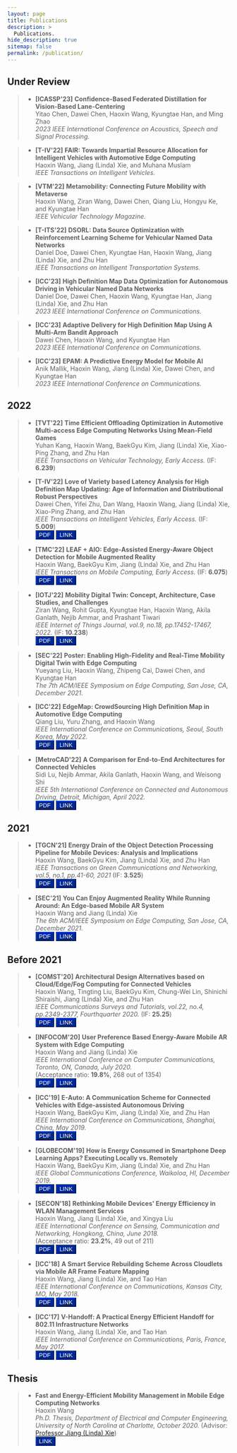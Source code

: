 ```yaml
---
layout: page
title: Publications
description: >
  Publications.
hide_description: true
sitemap: false
permalink: /publication/
---
```


## Under Review
> - **[ICASSP'23]** **Confidence-Based Federated Distillation for Vision-Based Lane-Centering** <br>
> Yitao Chen, Dawei Chen, Haoxin Wang, Kyungtae Han, and Ming Zhao <br>
> *2023 IEEE International Conference on Acoustics, Speech and Signal Processing.* <br>

> - **[T-IV'22]** **FAIR: Towards Impartial Resource Allocation for Intelligent Vehicles with Automotive Edge Computing** <br>
> Haoxin Wang, Jiang (Linda) Xie, and Muhana Muslam <br>
> *IEEE Transactions on Intelligent Vehicles.* <br>

> - **[VTM'22]** **Metamobility: Connecting Future Mobility with Metaverse** <br>
> Haoxin Wang, Ziran Wang, Dawei Chen, Qiang Liu, Hongyu Ke, and Kyungtae Han <br>
> *IEEE Vehicular Technology Magazine.* <br>

> - **[T-ITS'22]** **DSORL: Data Source Optimization with Reinforcement Learning Scheme for Vehicular Named Data Networks** <br>
> Daniel Doe, Dawei Chen, Kyungtae Han, Haoxin Wang, Jiang (Linda) Xie, and Zhu Han <br>
> *IEEE Transactions on Intelligent Transportation Systems.* <br>

> - **[ICC'23]** **High Definition Map Data Optimization for Autonomous Driving in Vehicular Named Data Networks** <br>
> Daniel Doe, Dawei Chen, Haoxin Wang, Kyungtae Han, Jiang (Linda) Xie, and Zhu Han <br>
> *2023 IEEE International Conference on Communications.* <br>

> - **[ICC'23]** **Adaptive Delivery for High Definition Map Using A Multi-Arm Bandit Approach** <br>
> Dawei Chen, Haoxin Wang, and Kyungtae Han <br>
> *2023 IEEE International Conference on Communications.* <br>

> - **[ICC'23]** **EPAM: A Predictive Energy Model for Mobile AI** <br>
> Anik Mallik, Haoxin Wang, Jiang (Linda) Xie, Dawei Chen, and Kyungtae Han <br>
> *2023 IEEE International Conference on Communications.* <br>

## 2022
> - **[TVT'22]** **Time Efficient Offloading Optimization in Automotive Multi-access Edge Computing Networks Using Mean-Field Games** <br>
> Yuhan Kang, Haoxin Wang, BaekGyu Kim, Jiang (Linda) Xie, Xiao-Ping Zhang, and Zhu Han<br>
> *IEEE Transactions on Vehicular Technology, Early Access.* (IF: **6.239**) <br>

> - **[T-IV'22]** **Love of Variety based Latency Analysis for High Definition Map Updating: Age of Information and Distributional Robust Perspectives** <br>
> Dawei Chen, Yifei Zhu, Dan Wang, Haoxin Wang, Jiang (Linda) Xie, Xiao-Ping Zhang, and Zhu Han<br>
> *IEEE Transactions on Intelligent Vehicles, Early Access.* (IF: **5.009**) <br>
<button style="background-color:#002993; border-color:#002993">[<span style="color:white">PDF</span>](paper/T-IV22.pdf)</button>
<button style="background-color:#002993; border-color:#002993">[<span style="color:white">LINK</span>](https://ieeexplore.ieee.org/document/9963609)</button>

> - **[TMC'22]** **LEAF + AIO: Edge-Assisted Energy-Aware Object Detection for Mobile Augmented Reality** <br>
> Haoxin Wang, BaekGyu Kim, Jiang (Linda) Xie, and Zhu Han <br>
> *IEEE Transactions on Mobile Computing, Early Access.* (IF: **6.075**) <br>
<button style="background-color:#002993; border-color:#002993">[<span style="color:white">PDF</span>](https://arxiv.org/pdf/2205.13770.pdf)</button>
<button style="background-color:#002993; border-color:#002993">[<span style="color:white">LINK</span>](https://ieeexplore.ieee.org/abstract/document/9787708)</button>

> - **[IOTJ'22]** **Mobility Digital Twin: Concept, Architecture, Case Studies, and Challenges** <br>
> Ziran Wang, Rohit Gupta, Kyungtae Han, Haoxin Wang, Akila Ganlath, Nejib Ammar, and Prashant Tiwari <br>
> *IEEE Internet of Things Journal, vol.9, no.18, pp.17452-17467, 2022.* (IF: **10.238**)<br>
<button style="background-color:#002993; border-color:#002993">[<span style="color:white">PDF</span>](https://www.researchgate.net/profile/Ziran-Wang-6/publication/358970927_Mobility_Digital_Twin_Concept_Architecture_Case_Study_and_Future_Challenges/links/6223c63384ce8e5b4d088be4/Mobility-Digital-Twin-Concept-Architecture-Case-Study-and-Future-Challenges.pdf)</button>
<button style="background-color:#002993; border-color:#002993">[<span style="color:white">LINK</span>](https://ieeexplore.ieee.org/abstract/document/9724183)</button>

> - **[SEC'22]** **Poster: Enabling High-Fidelity and Real-Time Mobility Digital Twin with Edge Computing** <br>
> Yueyang Liu, Haoxin Wang, Zhipeng Cai, Dawei Chen, and Kyungtae Han <br>
> *The 7th ACM/IEEE Symposium on Edge Computing, San Jose, CA, December 2021.* <br>


> - **[ICC'22]** **EdgeMap: CrowdSourcing High Definition Map in Automotive Edge Computing** <br>
> Qiang Liu, Yuru Zhang, and Haoxin Wang <br>
> *IEEE International Conference on Communications, Seoul, South Korea, May 2022.* <br>
<button style="background-color:#002993; border-color:#002993">[<span style="color:white">PDF</span>](https://arxiv.org/pdf/2201.07973.pdf)</button>
<button style="background-color:#002993; border-color:#002993">[<span style="color:white">LINK</span>](https://ieeexplore.ieee.org/document/9838617)</button>

> - **[MetroCAD'22]** **A Comparison for End-to-End Architectures for Connected Vehicles** <br>
> Sidi Lu, Nejib Ammar, Akila Ganlath, Haoxin Wang, and Weisong Shi<br>
> *IEEE 5th International Conference on Connected and Autonomous Driving, Detroit, Michigan, April 2022.* <br>
<button style="background-color:#002993; border-color:#002993">[<span style="color:white">PDF</span>](/paper/MetroCAD22.pdf)</button>
<button style="background-color:#002993; border-color:#002993">[<span style="color:white">LINK</span>](https://ieeexplore.ieee.org/document/9844979)</button>

## 2021

> - **[TGCN'21]** **Energy Drain of the Object Detection Processing Pipeline for Mobile Devices: Analysis and Implications** <br>
> Haoxin Wang, BaekGyu Kim, Jiang (Linda) Xie, and Zhu Han<br>
> *IEEE Transactions on Green Communications and Networking, vol.5, no.1, pp.41-60, 2021* (IF: **3.525**)<br>
<button style="background-color:#002993; border-color:#002993">[<span style="color:white">PDF</span>](https://arxiv.org/pdf/2011.13075.pdf)</button>
<button style="background-color:#002993; border-color:#002993">[<span style="color:white">LINK</span>](https://ieeexplore.ieee.org/abstract/document/9274509)</button>

> - **[SEC'21]** **You Can Enjoy Augmented Reality While Running Around: An Edge-based Mobile AR System** <br>
> Haoxin Wang and Jiang (Linda) Xie<br>
> *The 6th ACM/IEEE Symposium on Edge Computing, San Jose, CA, December 2021.* <br>
<button style="background-color:#002993; border-color:#002993">[<span style="color:white">PDF</span>](/paper/SEC22.pdf)</button>
<button style="background-color:#002993; border-color:#002993">[<span style="color:white">LINK</span>](https://ieeexplore.ieee.org/abstract/document/9709007)</button>


## Before 2021

> - **[COMST'20]** **Architectural Design Alternatives based on Cloud/Edge/Fog Computing for Connected Vehicles** <br>
> Haoxin Wang, Tingting Liu, BaekGyu Kim, Chung-Wei Lin, Shinichi Shiraishi, Jiang (Linda) Xie, and Zhu Han <br>
> *IEEE Communications Surveys and Tutorials, vol.22, no.4, pp.2349-2377, Fourthquarter 2020.* (IF: **25.25**)<br>
<button style="background-color:#002993; border-color:#002993">[<span style="color:white">PDF</span>](https://arxiv.org/pdf/2009.12509.pdf)</button>
<button style="background-color:#002993; border-color:#002993">[<span style="color:white">LINK</span>](https://ieeexplore.ieee.org/abstract/document/9184917)</button>

> - **[INFOCOM'20]** **User Preference Based Energy-Aware Mobile AR System with Edge Computing** <br>
> Haoxin Wang and Jiang (Linda) Xie <br>
> *IEEE International Conference on Computer Communications, Toronto, ON, Canada, July 2020.* <br>
> (Acceptance ratio: **19.8%**, 268 out of 1354)<br>
<button style="background-color:#002993; border-color:#002993">[<span style="color:white">PDF</span>](https://par.nsf.gov/servlets/purl/10205860)</button>
<button style="background-color:#002993; border-color:#002993">[<span style="color:white">LINK</span>](https://ieeexplore.ieee.org/abstract/document/9155517)</button>

> - **[ICC'19]** **E-Auto: A Communication Scheme for Connected Vehicles with Edge-assisted Autonomous Driving** <br>
> Haoxin Wang, BaekGyu Kim, Jiang (Linda) Xie, and Zhu Han <br>
> *IEEE International Conference on Communications, Shanghai, China, May 2019.* <br>
<button style="background-color:#002993; border-color:#002993">[<span style="color:white">PDF</span>](https://www.researchgate.net/profile/Haoxin-Wang-4/publication/334488707_E-Auto_A_Communication_Scheme_for_Connected_Vehicles_with_Edge-Assisted_Autonomous_Driving/links/5f8755e2a6fdccfd7b62572e/E-Auto-A-Communication-Scheme-for-Connected-Vehicles-with-Edge-Assisted-Autonomous-Driving.pdf)</button>
<button style="background-color:#002993; border-color:#002993">[<span style="color:white">LINK</span>](https://ieeexplore.ieee.org/abstract/document/8761551)</button>

> - **[GLOBECOM'19]** **How is Energy Consumed in Smartphone Deep Learning Apps? Executing Locally vs. Remotely** <br>
> Haoxin Wang, BaekGyu Kim, Jiang (Linda) Xie, and Zhu Han <br>
> *IEEE Global Communications Conference, Waikoloa, HI, December 2019.* <br>
<button style="background-color:#002993; border-color:#002993">[<span style="color:white">PDF</span>](https://par.nsf.gov/servlets/purl/10199522)</button>
<button style="background-color:#002993; border-color:#002993">[<span style="color:white">LINK</span>](https://ieeexplore.ieee.org/abstract/document/9013647)</button>

> - **[SECON'18]** **Rethinking Mobile Devices' Energy Efficiency in WLAN Management Services** <br>
> Haoxin Wang, Jiang (Linda) Xie, and Xingya Liu <br>
> *IEEE International Conference on Sensing, Communication and Networking, Hongkong, China, June 2018.* <br>
> (Acceptance ratio: **23.2%**, 49 out of 211)<br>
<button style="background-color:#002993; border-color:#002993">[<span style="color:white">PDF</span>](/paper/SECON18.pdf)</button>
<button style="background-color:#002993; border-color:#002993">[<span style="color:white">LINK</span>](https://ieeexplore.ieee.org/abstract/document/8397137)</button>

> - **[ICC'18]** **A Smart Service Rebuilding Scheme Across Cloudlets via Mobile AR Frame Feature Mapping** <br>
> Haoxin Wang, Jiang (Linda) Xie, and Tao Han <br>
> *IEEE International Conference on Communications, Kansas City, MO, May 2018.* <br>
<button style="background-color:#002993; border-color:#002993">[<span style="color:white">PDF</span>](https://par.nsf.gov/servlets/purl/10077029)</button>
<button style="background-color:#002993; border-color:#002993">[<span style="color:white">LINK</span>](https://ieeexplore.ieee.org/abstract/document/8422226)</button>

> - **[ICC'17]** **V-Handoff: A Practical Energy Efficient Handoff for 802.11 Infrastructure Networks** <br>
> Haoxin Wang, Jiang (Linda) Xie, and Tao Han <br>
> *IEEE International Conference on Communications, Paris, France, May 2017.* <br>
<button style="background-color:#002993; border-color:#002993">[<span style="color:white">PDF</span>](/paper/ICC17.pdf)</button>
<button style="background-color:#002993; border-color:#002993">[<span style="color:white">LINK</span>](https://ieeexplore.ieee.org/abstract/document/7997151)</button>


## Thesis
> - **Fast and Energy-Efficient Mobility Management in Mobile Edge Computing Networks** <br>
> Haoxin Wang <br>
> *Ph.D. Thesis, Department of Electrical and Computer Engineering, University of North Carolina at Charlotte, October 2020.* (Advisor: [Professor Jiang (Linda) Xie](https://webpages.charlotte.edu/~jxie1/index.html)) <br>
<button style="background-color:#002993; border-color:#002993">[<span style="color:white">LINK</span>](https://www.proquest.com/openview/4ac4b28d4d8630ff5d959d354cefe0d8/1?pq-origsite=gscholar&cbl=44156)</button>

[Bkim]: https://sites.google.com/view/bgkim0110/baekgyu-kim
[Linda]: https://webpages.charlotte.edu/~jxie1/index.html
[Zhu]: http://www2.egr.uh.edu/~zhan2/
[Ziran]: https://ziranw.github.io/
[Qiang]: https://liuqiang12040913.github.io/index.html
[Lin]: https://www.csie.ntu.edu.tw/~cwlin/
[Shi]: https://www.weisongshi.org/
[Xingya]: https://www.lamar.edu/arts-sciences/computer-science/faculty-staff/dr.-xingya-liu.html
[Tao]: https://tao-han-njit.netlify.app/